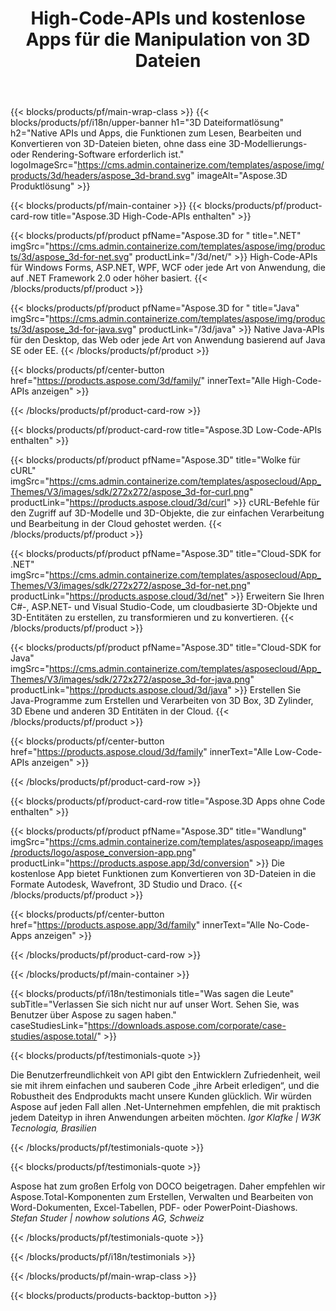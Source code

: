 ﻿---
title: High-Code-APIs und kostenlose Apps für die Manipulation von 3D Dateien 
weight: 1460
url: /de/
description: 3D-Dateien erstellen, bearbeiten und konvertieren. Keine 3D Modellierungssoftware erforderlich. Arbeiten Sie mit Geometrie, Szenenhierarchie, teilen oder teilen Sie Meshes, animieren Sie Objekte, fügen Sie eine Zielkamera hinzu.
google_site_verification: pJzfspWbY9hmASAU3ozD0x1YVIt8rcjsmkvNtlT8jsM
---
{{< blocks/products/pf/main-wrap-class >}}
{{< blocks/products/pf/i18n/upper-banner h1="3D Dateiformatlösung" h2="Native APIs und Apps, die Funktionen zum Lesen, Bearbeiten und Konvertieren von 3D-Dateien bieten, ohne dass eine 3D-Modellierungs- oder Rendering-Software erforderlich ist." logoImageSrc="https://cms.admin.containerize.com/templates/aspose/img/products/3d/headers/aspose_3d-brand.svg" imageAlt="Aspose.3D Produktlösung" >}}

{{< blocks/products/pf/main-container >}}
{{< blocks/products/pf/product-card-row title="Aspose.3D High-Code-APIs enthalten" >}}

{{< blocks/products/pf/product pfName="Aspose.3D for " title=".NET" imgSrc="https://cms.admin.containerize.com/templates/aspose/img/products/3d/aspose_3d-for-net.svg" productLink="/3d/net/" >}}
High-Code-APIs für Windows Forms, ASP.NET, WPF, WCF oder jede Art von Anwendung, die auf .NET Framework 2.0 oder höher basiert.
{{< /blocks/products/pf/product >}}

{{< blocks/products/pf/product pfName="Aspose.3D for " title="Java" imgSrc="https://cms.admin.containerize.com/templates/aspose/img/products/3d/aspose_3d-for-java.svg" productLink="/3d/java" >}}
Native Java-APIs für den Desktop, das Web oder jede Art von Anwendung basierend auf Java SE oder EE.
{{< /blocks/products/pf/product >}}

{{< blocks/products/pf/center-button href="https://products.aspose.com/3d/family/" innerText="Alle High-Code-APIs anzeigen" >}}

{{< /blocks/products/pf/product-card-row >}}

{{< blocks/products/pf/product-card-row title="Aspose.3D Low-Code-APIs enthalten" >}}

{{< blocks/products/pf/product pfName="Aspose.3D" title="Wolke für cURL" imgSrc="https://cms.admin.containerize.com/templates/asposecloud/App_Themes/V3/images/sdk/272x272/aspose_3d-for-curl.png" productLink="https://products.aspose.cloud/3d/curl" >}}
cURL-Befehle für den Zugriff auf 3D-Modelle und 3D-Objekte, die zur einfachen Verarbeitung und Bearbeitung in der Cloud gehostet werden.
{{< /blocks/products/pf/product >}}

{{< blocks/products/pf/product pfName="Aspose.3D" title="Cloud-SDK for .NET" imgSrc="https://cms.admin.containerize.com/templates/asposecloud/App_Themes/V3/images/sdk/272x272/aspose_3d-for-net.png" productLink="https://products.aspose.cloud/3d/net" >}}
Erweitern Sie Ihren C#-, ASP.NET- und Visual Studio-Code, um cloudbasierte 3D-Objekte und 3D-Entitäten zu erstellen, zu transformieren und zu konvertieren.
{{< /blocks/products/pf/product >}}

{{< blocks/products/pf/product pfName="Aspose.3D" title="Cloud-SDK for Java" imgSrc="https://cms.admin.containerize.com/templates/asposecloud/App_Themes/V3/images/sdk/272x272/aspose_3d-for-java.png" productLink="https://products.aspose.cloud/3d/java" >}}
Erstellen Sie Java-Programme zum Erstellen und Verarbeiten von 3D Box, 3D Zylinder, 3D Ebene und anderen 3D Entitäten in der Cloud.
{{< /blocks/products/pf/product >}}

{{< blocks/products/pf/center-button href="https://products.aspose.cloud/3d/family" innerText="Alle Low-Code-APIs anzeigen" >}}

{{< /blocks/products/pf/product-card-row >}}

{{< blocks/products/pf/product-card-row title="Aspose.3D Apps ohne Code enthalten" >}}

{{< blocks/products/pf/product pfName="Aspose.3D" title="Wandlung" imgSrc="https://cms.admin.containerize.com/templates/asposeapp/images/products/logo/aspose_conversion-app.png" productLink="https://products.aspose.app/3d/conversion" >}}
Die kostenlose App bietet Funktionen zum Konvertieren von 3D-Dateien in die Formate Autodesk, Wavefront, 3D Studio und Draco.
{{< /blocks/products/pf/product >}}

{{< blocks/products/pf/center-button href="https://products.aspose.app/3d/family" innerText="Alle No-Code-Apps anzeigen" >}}

{{< /blocks/products/pf/product-card-row >}}

{{< /blocks/products/pf/main-container >}}

{{< blocks/products/pf/i18n/testimonials title="Was sagen die Leute" subTitle="Verlassen Sie sich nicht nur auf unser Wort. Sehen Sie, was Benutzer über Aspose zu sagen haben." caseStudiesLink="https://downloads.aspose.com/corporate/case-studies/aspose.total/" >}}

{{< blocks/products/pf/testimonials-quote >}}
<p class="first">
 Die Benutzerfreundlichkeit von API gibt den Entwicklern Zufriedenheit, weil sie mit ihrem einfachen und sauberen Code „ihre Arbeit erledigen“, und die Robustheit des Endprodukts macht unsere Kunden glücklich. Wir würden Aspose auf jeden Fall allen .Net-Unternehmen empfehlen, die mit praktisch jedem Dateityp in ihren Anwendungen arbeiten möchten.
 <em>
  Igor Klafke | W3K Tecnologia, Brasilien
 </em>
</p>

{{< /blocks/products/pf/testimonials-quote >}}

{{< blocks/products/pf/testimonials-quote >}}
<p class="second">
 Aspose hat zum großen Erfolg von DOCO beigetragen. Daher empfehlen wir Aspose.Total-Komponenten zum Erstellen, Verwalten und Bearbeiten von Word-Dokumenten, Excel-Tabellen, PDF- oder PowerPoint-Diashows.
 <em>
  Stefan Studer | nowhow solutions AG, Schweiz
 </em>
</p>

{{< /blocks/products/pf/testimonials-quote >}}

{{< /blocks/products/pf/i18n/testimonials >}}

{{< /blocks/products/pf/main-wrap-class >}}

{{< blocks/products/products-backtop-button >}}